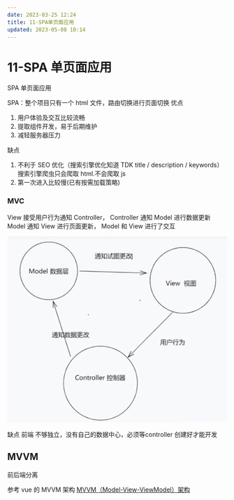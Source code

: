 ```yaml
---
date: 2023-03-25 12:24
title: 11-SPA单页面应用
updated: 2023-05-08 10:14
---
```


# 11-SPA 单页面应用

SPA 单页面应用

SPA：整个项目只有一个 html 文件，路由切换进行页面切换
优点

1. 用户体验及交互比较流畅
2. 提取组件开发，易于后期维护
3. 减轻服务器压力

缺点

1. 不利于 SEO 优化（搜索引擎优化知道 TDK title / description / keywords） 搜索引擎爬虫只会爬取 html.不会爬取 js
2. 第一次进入比较慢(已有按需加载策略)

### MVC

View 接受用户行为通知 Controller， Controller 通知 Model 进行数据更新
Model 通知 View 进行页面更新，
Model 和 View 进行了交互

![](./_images/image-2023-03-25_12-27-35-650-11-SPA单页面应用.png)

缺点  前端 不够独立，没有自己的数据中心，必须等controller 创建好才能开发

## MVVM

前后端分离

参考 vue 的 MVVM 架构
[MVVM（Model-View-ViewModel）架构](../../vue/vue3/00-学习Vue3-介绍.md#MVVM（Model-View-ViewModel）架构)
